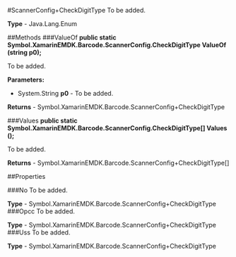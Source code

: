 #ScannerConfig+CheckDigitType
To be added.

**Type** - Java.Lang.Enum

##Methods
###ValueOf
**public static Symbol.XamarinEMDK.Barcode.ScannerConfig.CheckDigitType ValueOf (string p0);**

To be added.

**Parameters:** 

* System.String **p0** - To be added.

**Returns** - Symbol.XamarinEMDK.Barcode.ScannerConfig+CheckDigitType

###Values
**public static Symbol.XamarinEMDK.Barcode.ScannerConfig.CheckDigitType[] Values ();**

To be added.


**Returns** - Symbol.XamarinEMDK.Barcode.ScannerConfig+CheckDigitType[]

##Properties

###No
To be added.

**Type** - Symbol.XamarinEMDK.Barcode.ScannerConfig+CheckDigitType
###Opcc
To be added.

**Type** - Symbol.XamarinEMDK.Barcode.ScannerConfig+CheckDigitType
###Uss
To be added.

**Type** - Symbol.XamarinEMDK.Barcode.ScannerConfig+CheckDigitType


